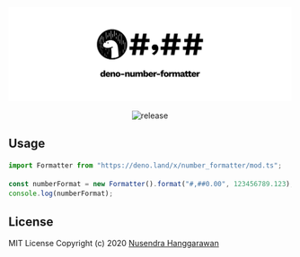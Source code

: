 <!-- markdownlint-disable MD033 MD041 -->

<div align='center'>

![deno-number-formatter](./header.png)

![release](https://badgen.net/github/release/nusendra/deno-number-formatter/)

</div>

## Usage

```ts
import Formatter from "https://deno.land/x/number_formatter/mod.ts";

const numberFormat = new Formatter().format("#,##0.00", 123456789.123);
console.log(numberFormat);
```

## License

MIT License Copyright (c) 2020 [Nusendra Hanggarawan](./LICENSE)
